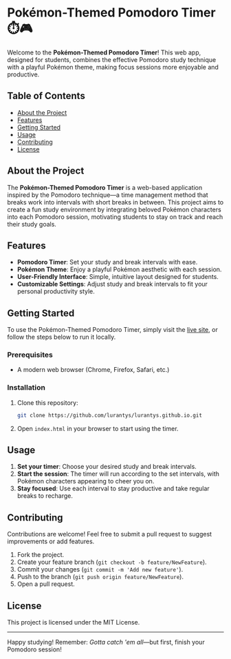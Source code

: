 
# Pokémon-Themed Pomodoro Timer ⏱️🎮

Welcome to the **Pokémon-Themed Pomodoro Timer**! This web app, designed for students, combines the effective Pomodoro study technique with a playful Pokémon theme, making focus sessions more enjoyable and productive.

## Table of Contents
- [About the Project](#about-the-project)
- [Features](#features)
- [Getting Started](#getting-started)
- [Usage](#usage)
- [Contributing](#contributing)
- [License](#license)

## About the Project
The **Pokémon-Themed Pomodoro Timer** is a web-based application inspired by the Pomodoro technique—a time management method that breaks work into intervals with short breaks in between. This project aims to create a fun study environment by integrating beloved Pokémon characters into each Pomodoro session, motivating students to stay on track and reach their study goals.

## Features
- **Pomodoro Timer**: Set your study and break intervals with ease.
- **Pokémon Theme**: Enjoy a playful Pokémon aesthetic with each session.
- **User-Friendly Interface**: Simple, intuitive layout designed for students.
- **Customizable Settings**: Adjust study and break intervals to fit your personal productivity style.

## Getting Started
To use the Pokémon-Themed Pomodoro Timer, simply visit the [live site](https://lurantys.github.io/), or follow the steps below to run it locally.

### Prerequisites
- A modern web browser (Chrome, Firefox, Safari, etc.)

### Installation
1. Clone this repository:
   ```bash
   git clone https://github.com/lurantys/lurantys.github.io.git
   ```
2. Open `index.html` in your browser to start using the timer.

## Usage
1. **Set your timer**: Choose your desired study and break intervals.
2. **Start the session**: The timer will run according to the set intervals, with Pokémon characters appearing to cheer you on.
3. **Stay focused**: Use each interval to stay productive and take regular breaks to recharge.

## Contributing
Contributions are welcome! Feel free to submit a pull request to suggest improvements or add features.

1. Fork the project.
2. Create your feature branch (`git checkout -b feature/NewFeature`).
3. Commit your changes (`git commit -m 'Add new feature'`).
4. Push to the branch (`git push origin feature/NewFeature`).
5. Open a pull request.

## License
This project is licensed under the MIT License.

---

Happy studying! Remember: *Gotta catch 'em all*—but first, finish your Pomodoro session!
